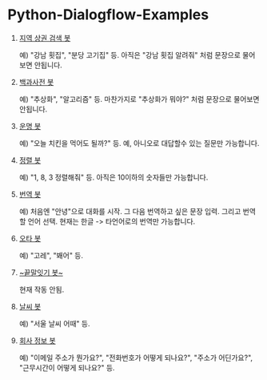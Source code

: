 # Python-Dialogflow-Examples

1. [지역 상권 검색 봇](https://bot.dialogflow.com/b04ee97a-238d-4843-b385-6959feb1a979)

    예) "강남 횟집", "분당 고기집" 등. 아직은 "강남 횟집 알려줘" 처럼 문장으로 물어보면 안됩니다.

2. [백과사전 봇](https://bot.dialogflow.com/1b17cb7b-3da1-412f-b34c-6b56a405147f)

    예) "추상화", "알고리즘" 등. 마찬가지로 "추상화가 뭐야?" 처럼 문장으로 물어보면 안됩니다.

3. [운명 봇](https://bot.dialogflow.com/db683804-4bee-4a21-8b16-c0126db58e02)

    예) "오늘 치킨을 먹어도 될까?" 등. 예, 아니오로 대답할수 있는 질문만 가능합니다.

4. [정렬 봇](https://bot.dialogflow.com/5fe11510-c2c3-4c3a-9cd7-29808e34872d)

    예) "1, 8, 3 정렬해줘" 등. 아직은 10이하의 숫자들만 가능합니다.

5. [번역 봇](https://bot.dialogflow.com/2b453c2c-877b-4eb7-bb3e-f19e7a87d988)

    예) 처음엔 "안녕"으로 대화를 시작. 그 다음 번역하고 싶은 문장 입력. 그리고 번역할 언어 선택. 현재는 한글 -> 타언어로의 번역만 가능합니다.

6. [오타 봇](https://bot.dialogflow.com/c9a545cc-a6fe-4787-8051-aa06c8b0e72b)

    예) "고레", "봬어" 등.

7. [~끝말잇기 봇~](https://bot.dialogflow.com/4ccc5add-0e9b-4c46-b0d5-a163fc735676)

    현재 작동 안됨.

8. [날씨 봇](https://bot.dialogflow.com/e296da74-9c38-4750-9e14-75923693b125)

    예) "서울 날씨 어때" 등.

9. [회사 정보 봇](https://bot.dialogflow.com/d3da01f3-83d5-44c3-bb9f-dc78619c5fef)

    예) "이메일 주소가 뭔가요?", "전화번호가 어떻게 되나요?", "주소가 어딘가요?", "근무시간이 어떻게 되나요?" 등.

